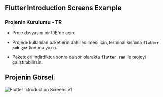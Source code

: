 ## **Flutter Introduction Screens Example**

### Projenin Kurulumu - TR

- Proje dosyasını bir IDE'de açın.

- Projede kullanılan paketlerin dahil edilmesi için, terminal kısmına **`flutter pub get`** kodunu yazın. 

- Paketeleri indirdikten sonra da son olarakta **`flutter run`** ile projeyi çalıştırabilirsin.


## Projenin Görseli

![Flutter Introduction Screens v1](https://user-images.githubusercontent.com/37087597/111050860-26f13180-8460-11eb-8fcf-1b1ee7bacbc9.gif)

